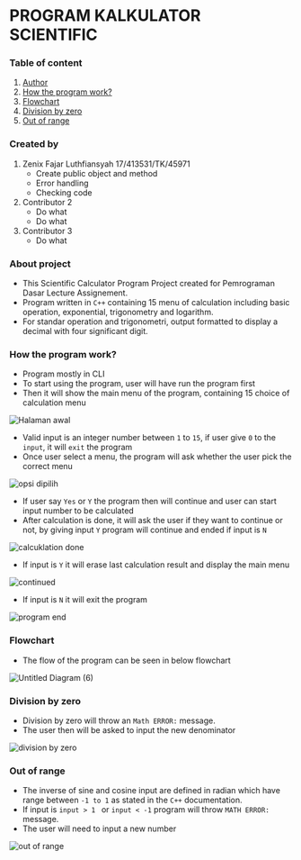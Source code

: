 # PROGRAM KALKULATOR SCIENTIFIC

### Table of content
  1. [Author](https://github.com/HafiedHA/tugas_kalkulator/#created-by)
  2. [How the program work?](https://github.com/HafiedHA/tugas_kalkulator/#how-the-program-work)
  3. [Flowchart](https://github.com/HafiedHA/tugas_kalkulator/#flowchart)
  4. [Division by zero](https://github.com/HafiedHA/tugas_kalkulator/#division-by-zero)
  5. [Out of range](https://github.com/HafiedHA/tugas_kalkulator/#out-of-range)

### Created by
  1. Zenix Fajar Luthfiansyah 17/413531/TK/45971
     -  Create public object and method
     -  Error handling
     -  Checking code
  2. Contributor 2
     -  Do what
     -  Do what
  3. Contributor 3
     -  Do what

### About project

  - This Scientific Calculator Program Project created for Pemrograman Dasar Lecture Assignement. 
  - Program written in `C++` containing 15 menu of calculation including basic operation, exponential, trigonometry and logarithm.
  - For standar operation and trigonometri, output formatted to display a decimal with four significant digit.

### How the program work?

  - Program mostly in CLI
  - To start using the program, user will have run the program first
  - Then it will show the main menu of the program, containing 15 choice of calculation menu
  
  ![Halaman awal](https://user-images.githubusercontent.com/101339523/173419165-b048f2b4-b5ca-4aba-af6d-47b61f07e2fb.jpg) 
  
  - Valid input is an integer number between `1` to `15`, if user give `0` to the `input`, it will `exit` the program
  - Once user select a menu, the program will ask whether the user pick the correct menu
  
  ![opsi dipilih](https://user-images.githubusercontent.com/101339523/173419879-7094b94b-0d50-4eac-aa9b-2244d4515515.jpg)
  
  - If user say `Yes` or `Y` the program then will continue and user can start input number to be calculated
  - After calculation is done, it will ask the user if they want to continue or not, by giving input `Y` program will continue and ended if input is `N`
  
  ![calcuklation done](https://user-images.githubusercontent.com/101339523/173420301-6e34f0ba-8908-461f-9cad-1ecf992cd051.jpg)
  
  - If input is `Y` it will erase last calculation result and display the main menu
 
  ![continued](https://user-images.githubusercontent.com/101339523/173420661-26e2b60d-591b-425a-aff6-f416115602eb.jpg)
  
  - If input is `N` it will exit the program
  
  ![program end](https://user-images.githubusercontent.com/101339523/173421015-9d4d42f9-3040-47fc-97f6-760a1be4c418.jpg)

### Flowchart
  - The flow of the program can be seen in below flowchart
  
  ![Untitled Diagram (6)](https://user-images.githubusercontent.com/101339523/173421208-164851dc-8189-478f-8d06-5cb4985583bd.jpg)
  
 ### Division by zero
  - Division by zero will throw an `Math ERROR:` message.
  - The user then will be asked to input the new denominator
  
  ![division by zero](https://user-images.githubusercontent.com/101339523/173422578-7817be49-b365-4102-9540-14e39999f11a.jpg)
  
 ### Out of range
  - The inverse of sine and cosine input are defined in radian which have range between `-1 to 1` as stated in the `C++` documentation.
  - If input is `input > 1 ` or `input < -1` program will throw `MATH ERROR:` message.
  - The user will need to input a new number
  
  ![out of range](https://user-images.githubusercontent.com/101339523/173423447-a1910dc9-0493-4fd4-bce8-16622b14a8c7.jpg)


